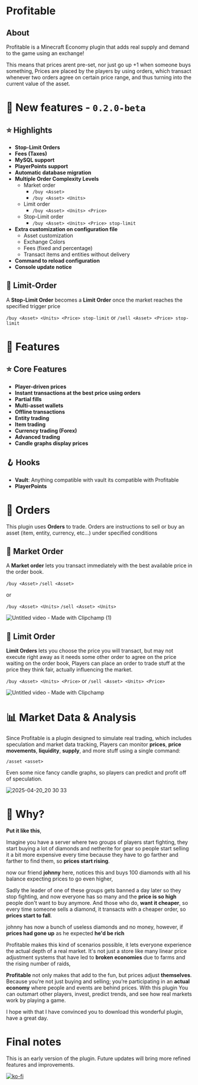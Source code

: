 # Profitable
## About
Profitable is a Minecraft Economy plugin that adds real supply and demand to the game using an exchange!

This means that prices arent pre-set, nor just go up +1 when someone buys something,
Prices are placed by the players by using orders, which transact whenever two orders agree on certain price range, and thus turning into the current value of the asset.

# 🔖 New features - `0.2.0-beta`
## ⭐️ Highlights
- **Stop-Limit Orders**
- **Fees (Taxes)**
- **MySQL support**
- **PlayerPoints support**
- **Automatic database migration**
- **Multiple Order Complexity Levels**
    - Market order
      - `/buy <Asset>`
      - `/buy <Asset> <Units>`
    - Limit order
      - `/buy <Asset> <Units> <Price>`
    - Stop-Limit order
      - `/buy <Asset> <Units> <Price> stop-limit`
- **Extra customization on configuration file**
    - Asset customization
    - Exchange Colors
    - Fees (fixed and percentage)
    - Transact items and entities without delivery
- **Command to reload configuration**
- **Console update notice**

## 📑 Limit-Order

A **Stop-Limit Order** becomes a **Limit Order** once the market reaches the specified trigger price

``/buy <Asset> <Units> <Price> stop-limit`` or ``/sell <Asset> <Price> stop-limit``


# 📌 Features

## ⭐️ Core Features
- **Player-driven prices**
- **Instant transactions at the best price using orders**
- **Partial fills**
- **Multi-asset wallets**
- **Offline transactions**
- **Entity trading**
- **Item trading**
- **Currency trading (Forex)**
- **Advanced trading**
- **Candle graphs display prices**

## 🪝 Hooks
- **Vault**: Anything compatible with vault its compatible with Profitable
- **PlayerPoints**

# 📑 Orders
This plugin uses **Orders** to trade.
Orders are instructions to sell or buy an asset (item, entity, currency, etc...) under specified conditions

## 📗 Market Order

A **Market order** lets you transact immediately with the best available price in the order book.

``/buy <Asset>``
``/sell <Asset>``

or

``/buy <Asset> <Units>``
``/sell <Asset> <Units>``

![Untitled video - Made with Clipchamp (1)](https://github.com/user-attachments/assets/79305223-eb12-4910-af62-429dc131a6dd)

## 📘 Limit Order

**Limit Orders** lets you choose the price you will transact, but may not execute right away as it needs some other order to agree on the price waiting on the order book, Players can place an order to trade stuff at the price they think fair, actually influencing the market.

``/buy <Asset> <Units> <Price>`` or ``/sell <Asset> <Units> <Price>``

![Untitled video - Made with Clipchamp](https://github.com/user-attachments/assets/c091b8f5-9f20-44d2-bd6f-17b3ca0171b3)




# 📊 Market Data & Analysis

Since Profitable is a plugin designed to simulate real trading, which includes speculation and market data tracking,
Players can monitor **prices**, **price movements**, **liquidity**, **supply**, and more stuff using a single command:

``/asset <asset>``

Even some nice fancy candle graphs, so players can predict and profit off of speculation.

![2025-04-20_20 30 33](https://github.com/user-attachments/assets/7a7d318c-c17d-4f68-b403-386a3527d711)


# 💸 Why?

**Put it like this**, 

Imagine you have a server where two groups of players start fighting, they start buying a lot of diamonds and netherite for gear so people start selling it a bit more expensive every time because they have to go farther and farther to find them, so **prices start rising**.

now our friend **johnny** here, notices this and buys 100 diamonds with all his balance expecting prices to go even higher,

Sadly the leader of one of these groups gets banned a day later so they stop fighting, and now everyone has so many and the **price is so high** people don't want to buy anymore. 
And those who do, **want it cheaper**, so every time someone sells a diamond, it transacts with a cheaper order, so **prices start to fall**.

johnny has now a bunch of useless diamonds and no money,
however, if **prices had gone up** as he expected **he'd be rich**

Profitable makes this kind of scenarios possible, it lets everyone experience the actual depth of a real market. It's not just a store like many linear price adjustment systems that have led to **broken economies** due to farms and the rising number of raids, 
 
**Profitable** not only makes that add to the fun, but prices adjust **themselves**. 
Because you’re not just buying and selling; you’re participating in an **actual economy** where people and events are behind prices.
With this plugin You can outsmart other players, invest, predict trends, and see how real markets work by playing a game.


I hope with that I have convinced you to download this wonderful plugin, have a great day.


# Final notes

This is an early version of the plugin. Future updates will bring more refined features and improvements.

[![ko-fi](https://ko-fi.com/img/githubbutton_sm.svg)](https://ko-fi.com/V7V110GP3T)
